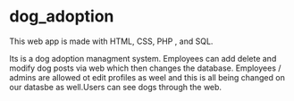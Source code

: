 # dog_adoption
This web app is made with HTML, CSS, PHP , and SQL. 

Its is a dog adoption managment system. Employees can add delete and modify dog posts via web which then changes the database. Employees / admins are allowed ot edit profiles as weel and this is all being changed on our datasbe as well.Users can see dogs through the web. 
